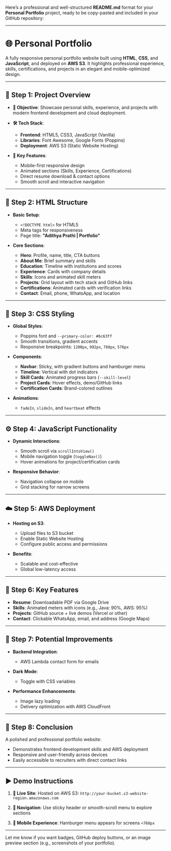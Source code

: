 Here’s a professional and well-structured **README.md** format for your **Personal Portfolio** project, ready to be copy-pasted and included in your GitHub repository:

---

# 🌐 Personal Portfolio

A fully responsive personal portfolio website built using **HTML**, **CSS**, and **JavaScript**, and deployed on **AWS S3**. It highlights professional experience, skills, certifications, and projects in an elegant and mobile-optimized design.

---

## 📌 Step 1: Project Overview

* **🎯 Objective**: Showcase personal skills, experience, and projects with modern frontend development and cloud deployment.

* **🛠️ Tech Stack**:

  * **Frontend**: HTML5, CSS3, JavaScript (Vanilla)
  * **Libraries**: Font Awesome, Google Fonts (Poppins)
  * **Deployment**: AWS S3 (Static Website Hosting)

* **🚀 Key Features**:

  * Mobile-first responsive design
  * Animated sections (Skills, Experience, Certifications)
  * Direct resume download & contact options
  * Smooth scroll and interactive navigation

---

## 🧱 Step 2: HTML Structure

* **Basic Setup**:

  * `<!DOCTYPE html>` for HTML5
  * Meta tags for responsiveness
  * Page title: **"Adithya Prathi | Portfolio"**

* **Core Sections**:

  * **Hero**: Profile, name, title, CTA buttons
  * **About Me**: Brief summary and skills
  * **Education**: Timeline with institutions and scores
  * **Experience**: Cards with company details
  * **Skills**: Icons and animated skill meters
  * **Projects**: Grid layout with tech stack and GitHub links
  * **Certifications**: Animated cards with verification links
  * **Contact**: Email, phone, WhatsApp, and location

---

## 🎨 Step 3: CSS Styling

* **Global Styles**:

  * Poppins font and `--primary-color: #6c63ff`
  * Smooth transitions, gradient accents
  * Responsive breakpoints: `1200px`, `992px`, `768px`, `576px`

* **Components**:

  * **Navbar**: Sticky, with gradient buttons and hamburger menu
  * **Timeline**: Vertical with dot indicators
  * **Skill Cards**: Animated progress bars (`--skill-level`)
  * **Project Cards**: Hover effects, demo/GitHub links
  * **Certification Cards**: Brand-colored outlines

* **Animations**:

  * `fadeIn`, `slideIn`, and `heartbeat` effects

---

## ⚙️ Step 4: JavaScript Functionality

* **Dynamic Interactions**:

  * Smooth scroll via `scrollIntoView()`
  * Mobile navigation toggle (`toggleNav()`)
  * Hover animations for project/certification cards

* **Responsive Behavior**:

  * Navigation collapse on mobile
  * Grid stacking for narrow screens

---

## ☁️ Step 5: AWS Deployment

* **Hosting on S3**:

  * Upload files to S3 bucket
  * Enable Static Website Hosting
  * Configure public access and permissions

* **Benefits**:

  * Scalable and cost-effective
  * Global low-latency access

---

## 🌟 Step 6: Key Features

* **Resume**: Downloadable PDF via Google Drive
* **Skills**: Animated meters with icons (e.g., Java: 90%, AWS: 95%)
* **Projects**: GitHub source + live demos (Vercel or other)
* **Contact**: Clickable WhatsApp, email, and address (Google Maps)

---

## 🧠 Step 7: Potential Improvements

* **Backend Integration**:

  * AWS Lambda contact form for emails

* **Dark Mode**:

  * Toggle with CSS variables

* **Performance Enhancements**:

  * Image lazy loading
  * Delivery optimization with AWS CloudFront

---

## 🏁 Step 8: Conclusion

A polished and professional portfolio website:

* Demonstrates frontend development skills and AWS deployment
* Responsive and user-friendly across devices
* Easily accessible to recruiters with direct contact links

---

## ▶️ Demo Instructions

1. **🔗 Live Site**:
   Hosted on AWS S3:
   `http://your-bucket.s3-website-region.amazonaws.com`

2. **🧭 Navigation**:
   Use sticky header or smooth-scroll menu to explore sections

3. **📱 Mobile Experience**:
   Hamburger menu appears for screens `<768px`

---

Let me know if you want badges, GitHub deploy buttons, or an image preview section (e.g., screenshots of your portfolio).
